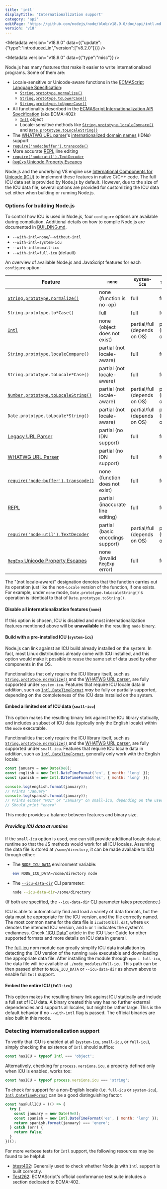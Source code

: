 ```yaml
---
title: 'intl'
displayTitle: 'Internationalization support'
category: 'api'
editPage: 'https://github.com/nodejs/node/blob/v18.9.0/doc/api/intl.md'
version: 'v18'
---
```


<Metadata version="v18.9.0" data={{"update":{"type":"introduced_in","version":["v8.2.0"]}}} />

<Metadata version="v18.9.0" data={{"type":"misc"}} />

Node.js has many features that make it easier to write internationalized
programs. Some of them are:

* Locale-sensitive or Unicode-aware functions in the [ECMAScript Language
  Specification][ECMA-262]:
  * [`String.prototype.normalize()`][]
  * [`String.prototype.toLowerCase()`][]
  * [`String.prototype.toUpperCase()`][]
* All functionality described in the [ECMAScript Internationalization API
  Specification][ECMA-402] (aka ECMA-402):
  * [`Intl`][] object
  * Locale-sensitive methods like [`String.prototype.localeCompare()`][] and
    [`Date.prototype.toLocaleString()`][]
* The [WHATWG URL parser][]'s [internationalized domain names][] (IDNs) support
* [`require('node:buffer').transcode()`][]
* More accurate [REPL][] line editing
* [`require('node:util').TextDecoder`][]
* [`RegExp` Unicode Property Escapes][]

Node.js and the underlying V8 engine use
[International Components for Unicode (ICU)][ICU] to implement these features
in native C/C++ code. The full ICU data set is provided by Node.js by default.
However, due to the size of the ICU data file, several
options are provided for customizing the ICU data set either when
building or running Node.js.

### Options for building Node.js

To control how ICU is used in Node.js, four `configure` options are available
during compilation. Additional details on how to compile Node.js are documented
in [BUILDING.md][].

* `--with-intl=none`/`--without-intl`
* `--with-intl=system-icu`
* `--with-intl=small-icu`
* `--with-intl=full-icu` (default)

An overview of available Node.js and JavaScript features for each `configure`
option:

| Feature                                  | `none`                            | `system-icu`                 | `small-icu`            | `full-icu` |
| ---------------------------------------- | --------------------------------- | ---------------------------- | ---------------------- | ---------- |
| [`String.prototype.normalize()`][]       | none (function is no-op)          | full                         | full                   | full       |
| `String.prototype.to*Case()`             | full                              | full                         | full                   | full       |
| [`Intl`][]                               | none (object does not exist)      | partial/full (depends on OS) | partial (English-only) | full       |
| [`String.prototype.localeCompare()`][]   | partial (not locale-aware)        | full                         | full                   | full       |
| `String.prototype.toLocale*Case()`       | partial (not locale-aware)        | full                         | full                   | full       |
| [`Number.prototype.toLocaleString()`][]  | partial (not locale-aware)        | partial/full (depends on OS) | partial (English-only) | full       |
| `Date.prototype.toLocale*String()`       | partial (not locale-aware)        | partial/full (depends on OS) | partial (English-only) | full       |
| [Legacy URL Parser][]                    | partial (no IDN support)          | full                         | full                   | full       |
| [WHATWG URL Parser][]                    | partial (no IDN support)          | full                         | full                   | full       |
| [`require('node:buffer').transcode()`][] | none (function does not exist)    | full                         | full                   | full       |
| [REPL][]                                 | partial (inaccurate line editing) | full                         | full                   | full       |
| [`require('node:util').TextDecoder`][]   | partial (basic encodings support) | partial/full (depends on OS) | partial (Unicode-only) | full       |
| [`RegExp` Unicode Property Escapes][]    | none (invalid `RegExp` error)     | full                         | full                   | full       |

The "(not locale-aware)" designation denotes that the function carries out its
operation just like the non-`Locale` version of the function, if one
exists. For example, under `none` mode, `Date.prototype.toLocaleString()`'s
operation is identical to that of `Date.prototype.toString()`.

#### Disable all internationalization features (`none`)

If this option is chosen, ICU is disabled and most internationalization
features mentioned above will be **unavailable** in the resulting `node` binary.

#### Build with a pre-installed ICU (`system-icu`)

Node.js can link against an ICU build already installed on the system. In fact,
most Linux distributions already come with ICU installed, and this option would
make it possible to reuse the same set of data used by other components in the
OS.

Functionalities that only require the ICU library itself, such as
[`String.prototype.normalize()`][] and the [WHATWG URL parser][], are fully
supported under `system-icu`. Features that require ICU locale data in
addition, such as [`Intl.DateTimeFormat`][] _may_ be fully or partially
supported, depending on the completeness of the ICU data installed on the
system.

#### Embed a limited set of ICU data (`small-icu`)

This option makes the resulting binary link against the ICU library statically,
and includes a subset of ICU data (typically only the English locale) within
the `node` executable.

Functionalities that only require the ICU library itself, such as
[`String.prototype.normalize()`][] and the [WHATWG URL parser][], are fully
supported under `small-icu`. Features that require ICU locale data in addition,
such as [`Intl.DateTimeFormat`][], generally only work with the English locale:

```js
const january = new Date(9e8);
const english = new Intl.DateTimeFormat('en', { month: 'long' });
const spanish = new Intl.DateTimeFormat('es', { month: 'long' });

console.log(english.format(january));
// Prints "January"
console.log(spanish.format(january));
// Prints either "M01" or "January" on small-icu, depending on the user’s default locale
// Should print "enero"
```

This mode provides a balance between features and binary size.

##### Providing ICU data at runtime

If the `small-icu` option is used, one can still provide additional locale data
at runtime so that the JS methods would work for all ICU locales. Assuming the
data file is stored at `/some/directory`, it can be made available to ICU
through either:

* The [`NODE_ICU_DATA`][] environment variable:

  ```bash
  env NODE_ICU_DATA=/some/directory node
  ```

* The [`--icu-data-dir`][] CLI parameter:

  ```bash
  node --icu-data-dir=/some/directory
  ```

(If both are specified, the `--icu-data-dir` CLI parameter takes precedence.)

ICU is able to automatically find and load a variety of data formats, but the
data must be appropriate for the ICU version, and the file correctly named.
The most common name for the data file is `icudt6X[bl].dat`, where `6X` denotes
the intended ICU version, and `b` or `l` indicates the system's endianness.
Check ["ICU Data"][] article in the ICU User Guide for other supported formats
and more details on ICU data in general.

The [full-icu][] npm module can greatly simplify ICU data installation by
detecting the ICU version of the running `node` executable and downloading the
appropriate data file. After installing the module through `npm i full-icu`,
the data file will be available at `./node_modules/full-icu`. This path can be
then passed either to `NODE_ICU_DATA` or `--icu-data-dir` as shown above to
enable full `Intl` support.

#### Embed the entire ICU (`full-icu`)

This option makes the resulting binary link against ICU statically and include
a full set of ICU data. A binary created this way has no further external
dependencies and supports all locales, but might be rather large. This is
the default behavior if no `--with-intl` flag is passed. The official binaries
are also built in this mode.

### Detecting internationalization support

To verify that ICU is enabled at all (`system-icu`, `small-icu`, or
`full-icu`), simply checking the existence of `Intl` should suffice:

```js
const hasICU = typeof Intl === 'object';
```

Alternatively, checking for `process.versions.icu`, a property defined only
when ICU is enabled, works too:

```js
const hasICU = typeof process.versions.icu === 'string';
```

To check for support for a non-English locale (i.e. `full-icu` or
`system-icu`), [`Intl.DateTimeFormat`][] can be a good distinguishing factor:

```js
const hasFullICU = (() => {
  try {
    const january = new Date(9e8);
    const spanish = new Intl.DateTimeFormat('es', { month: 'long' });
    return spanish.format(january) === 'enero';
  } catch (err) {
    return false;
  }
})();
```

For more verbose tests for `Intl` support, the following resources may be found
to be helpful:

* [btest402][]: Generally used to check whether Node.js with `Intl` support is
  built correctly.
* [Test262][]: ECMAScript's official conformance test suite includes a section
  dedicated to ECMA-402.

["ICU Data"]: http://userguide.icu-project.org/icudata
[BUILDING.md]: https://github.com/nodejs/node/blob/HEAD/BUILDING.md
[ECMA-262]: https://tc39.github.io/ecma262/
[ECMA-402]: https://tc39.github.io/ecma402/
[ICU]: http://site.icu-project.org/
[Legacy URL parser]: (/api/url#legacy-url-api)
[REPL]: (/api/repl#repl)
[Test262]: https://github.com/tc39/test262/tree/HEAD/test/intl402
[WHATWG URL parser]: (/api/url#the-whatwg-url-api)
[`--icu-data-dir`]: (/api/cli#--icu-data-dirfile)
[`Date.prototype.toLocaleString()`]: https://developer.mozilla.org/en-US/docs/Web/JavaScript/Reference/Global_Objects/Date/toLocaleString
[`Intl.DateTimeFormat`]: https://developer.mozilla.org/en-US/docs/Web/JavaScript/Reference/Global_Objects/DateTimeFormat
[`Intl`]: https://developer.mozilla.org/en-US/docs/Web/JavaScript/Reference/Global_Objects/Intl
[`NODE_ICU_DATA`]: (/api/cli#node_icu_datafile)
[`Number.prototype.toLocaleString()`]: https://developer.mozilla.org/en-US/docs/Web/JavaScript/Reference/Global_Objects/Number/toLocaleString
[`RegExp` Unicode Property Escapes]: https://github.com/tc39/proposal-regexp-unicode-property-escapes
[`String.prototype.localeCompare()`]: https://developer.mozilla.org/en-US/docs/Web/JavaScript/Reference/Global_Objects/String/localeCompare
[`String.prototype.normalize()`]: https://developer.mozilla.org/en-US/docs/Web/JavaScript/Reference/Global_Objects/String/normalize
[`String.prototype.toLowerCase()`]: https://developer.mozilla.org/en-US/docs/Web/JavaScript/Reference/Global_Objects/String/toLowerCase
[`String.prototype.toUpperCase()`]: https://developer.mozilla.org/en-US/docs/Web/JavaScript/Reference/Global_Objects/String/toUpperCase
[`require('node:buffer').transcode()`]: (/api/buffer#buffertranscodesource-fromenc-toenc)
[`require('node:util').TextDecoder`]: (/api/util#class-utiltextdecoder)
[btest402]: https://github.com/srl295/btest402
[full-icu]: https://www.npmjs.com/package/full-icu
[internationalized domain names]: https://en.wikipedia.org/wiki/Internationalized_domain_name
